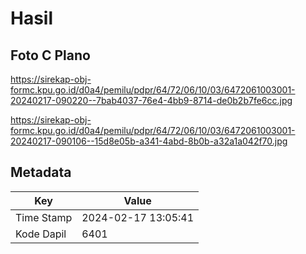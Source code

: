# Hasil

## Foto C Plano

https://sirekap-obj-formc.kpu.go.id/d0a4/pemilu/pdpr/64/72/06/10/03/6472061003001-20240217-090220--7bab4037-76e4-4bb9-8714-de0b2b7fe6cc.jpg

https://sirekap-obj-formc.kpu.go.id/d0a4/pemilu/pdpr/64/72/06/10/03/6472061003001-20240217-090106--15d8e05b-a341-4abd-8b0b-a32a1a042f70.jpg


## Metadata

| Key        | Value               |
| ---------- | ------------------- |
| Time Stamp | 2024-02-17 13:05:41 |
| Kode Dapil | 6401                |



